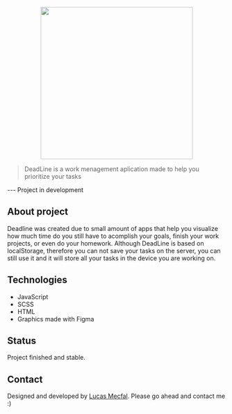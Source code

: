 <p align="center">
  <img src="https://deadline.netlify.com/media/DL_logo_cropped.png" width="350">
</p>

> DeadLine is a work menagement aplication made to help you prioritize your tasks

--- Project in development

## About project
Deadline was created due to small amount of apps that help you visualize how much time do you still have to acomplish your goals, finish your work projects, or even do your homework. Although DeadLine is based on localStorage, therefore you can not save your tasks on the server, you can still use it and it will store all your tasks in the device you are working on.

## Technologies
* JavaScript
* SCSS
* HTML
* Graphics made with Figma

## Status
Project finished and stable.

## Contact
Designed and developed by [Lucas Mecfal](mailto:lukme00@gmail.com). Please go ahead and contact me :) 